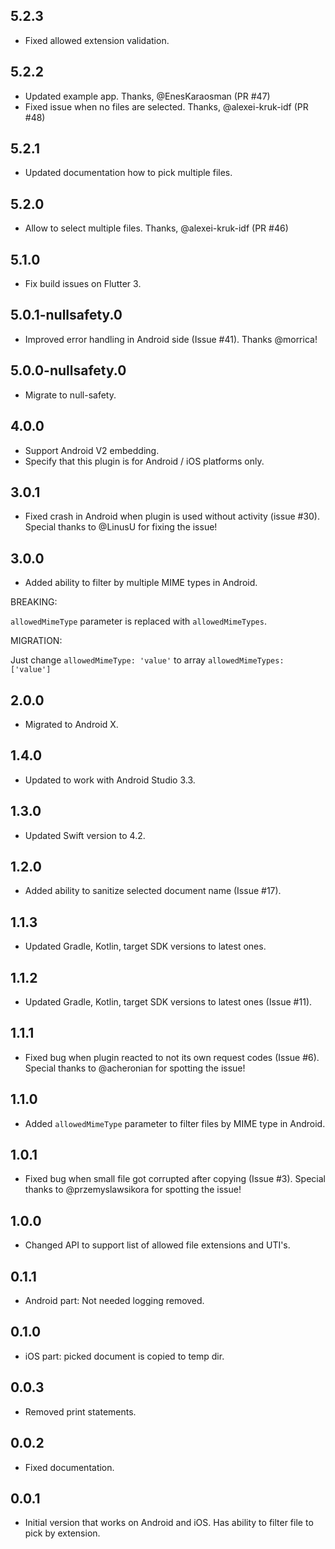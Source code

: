 ## 5.2.3

* Fixed allowed extension validation.

## 5.2.2

* Updated example app. Thanks, @EnesKaraosman (PR #47)
* Fixed issue when no files are selected. Thanks, @alexei-kruk-idf (PR #48)

## 5.2.1

* Updated documentation how to pick multiple files.

## 5.2.0

* Allow to select multiple files. Thanks, @alexei-kruk-idf (PR #46)

## 5.1.0

* Fix build issues on Flutter 3.

## 5.0.1-nullsafety.0

* Improved error handling in Android side (Issue #41).
    Thanks @morrica!
    
## 5.0.0-nullsafety.0

* Migrate to null-safety.

## 4.0.0

* Support Android V2 embedding.
* Specify that this plugin is for Android / iOS platforms only.

## 3.0.1

* Fixed crash in Android when plugin is used without activity (issue #30).
    Special thanks to @LinusU for fixing the issue!

## 3.0.0

* Added ability to filter by multiple MIME types in Android.

BREAKING:

`allowedMimeType` parameter is replaced with `allowedMimeTypes`.

MIGRATION:

Just change `allowedMimeType: 'value'` to array `allowedMimeTypes: ['value']`

## 2.0.0

* Migrated to Android X.

## 1.4.0

* Updated to work with Android Studio 3.3.

## 1.3.0

* Updated Swift version to 4.2.

## 1.2.0

* Added ability to sanitize selected document name (Issue #17).

## 1.1.3

* Updated Gradle, Kotlin, target SDK versions to latest ones.

## 1.1.2

* Updated Gradle, Kotlin, target SDK versions to latest ones (Issue #11).
    
## 1.1.1

* Fixed bug when plugin reacted to not its own request codes (Issue #6).
    Special thanks to @acheronian for spotting the issue!

## 1.1.0

* Added `allowedMimeType` parameter to filter files by MIME type in Android.
    
## 1.0.1

* Fixed bug when small file got corrupted after copying (Issue #3).
    Special thanks to @przemyslawsikora for spotting the issue!

## 1.0.0

* Changed API to support list of allowed file extensions and UTI's.

## 0.1.1

* Android part: Not needed logging removed.

## 0.1.0

* iOS part: picked document is copied to temp dir.

## 0.0.3

* Removed print statements.

## 0.0.2

* Fixed documentation.

## 0.0.1

* Initial version that works on Android and iOS. Has ability to filter file to pick by extension.
